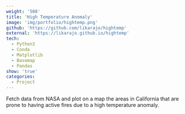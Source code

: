 ```yaml
---
weight: '508'
title: 'High Temperature Anomaly'
image: 'img/portfolio/hightemp.png'
github: 'https://github.com/likarajo/hightemp'
external: 'https://likarajo.github.io/hightemp'
tech:
  - Python3
  - Conda
  - Matplotlib
  - Basemap
  - Pandas
show: 'true'
categories:
  - Project
---
```


Fetch data from NASA and plot on a map the areas in California that are prone to having active fires due to a high temperature anomaly.
